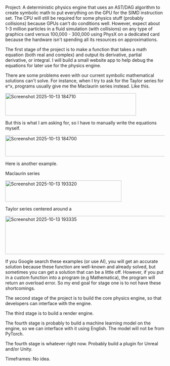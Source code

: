Project: A deterministic physics engine that uses an AST/DAG algorithm to create symbolic math to put everything on the GPU for the SIMD instruction set. The CPU will still be required for some physics stuff (probably collisions) because GPUs can't do conditions well. However, expect about 1-3 million particles in a fluid simulation (with collisions) on any type of graphics card versus 100,000 - 300,000 using PhysX on a dedicated card because the hardware isn't spending all its resources on approximations.

The first stage of the project is to make a function that takes a math equation (both real and complex) and output its derivative, partial derivative, or integral. I will build a small website app to help debug the equations for later use for the physics engine.

There are some problems even with our current symbolic mathematical solutions can't solve. For instance, when I try to ask for the Taylor series for e^x, programs usually give me the Maclaurin series instead. Like this.

<img width="413" height="71" alt="Screenshot 2025-10-13 184710" src="https://github.com/user-attachments/assets/b44b22a4-369b-49e2-8ed8-e03f79500bf2" />

But this is what I am asking for, so I have to manually write the equations myself.

<img width="706" height="67" alt="Screenshot 2025-10-13 184700" src="https://github.com/user-attachments/assets/57a875db-db63-4ef8-adb6-74fd143ffb2c" />

Here is another example.

Maclaurin series

<img width="367" height="67" alt="Screenshot 2025-10-13 193320" src="https://github.com/user-attachments/assets/5a1d0cfb-1388-4e66-89a5-397384ee5e19" />

Taylor series centered around a

<img width="733" height="121" alt="Screenshot 2025-10-13 193335" src="https://github.com/user-attachments/assets/f02fe65d-c42e-45da-a7d1-0ede64e2f68a" />


If you Google search these examples (or use AI), you will get an accurate solution because these function are well-known and already solved, but sometimes you can get a solution that can be a little off. However, if you put in a custom function into a program (e.g Mathematica), the program will return an overload error. So my end goal for stage one is to not have these shortcomings.


The second stage of the project is to build the core physics engine, so that developers can interface with the engine.

The third stage is to build a render engine.

The fourth stage is probably to build a machine learning model on the engine, so we can interface with it using English. The model will not be from PyTorch.

The fourth stage is whatever right now. Probably build a plugin for Unreal and/or Unity.

Timeframes: No idea.
